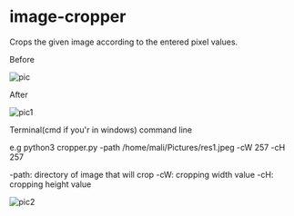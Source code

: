# image-cropper
Crops the given image according to the entered pixel values.

Before

![pic](https://user-images.githubusercontent.com/29674277/90252696-9b231280-de48-11ea-8c81-f833e38ab2b3.jpg)

After

![pic1](https://user-images.githubusercontent.com/29674277/90252735-ac6c1f00-de48-11ea-91ba-15609330a81b.jpg)


Terminal(cmd if you'r in windows) command line

e.g
python3 cropper.py -path /home/mali/Pictures/res1.jpeg -cW 257 -cH 257

-path: directory of image that will crop
-cW: cropping width value
-cH: cropping height value

![pic2](https://user-images.githubusercontent.com/29674277/90252954-1258a680-de49-11ea-9440-32e1597351e9.jpg)
